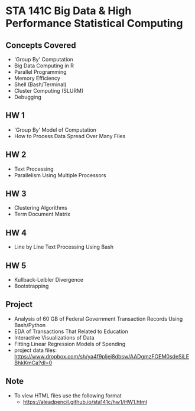 # STA 141C Big Data & High Performance Statistical Computing

## Concepts Covered
* 'Group By' Computation
* Big Data Computing in R
* Parallel Programming
* Memory Efficiency
* Shell (Bash/Terminal)
* Cluster Computing (SLURM)
* Debugging


## HW 1
* 'Group By' Model of Computation
* How to Process Data Spread Over Many Files


## HW 2
* Text Processing
* Parallelism Using Multiple Processors


## HW 3
* Clustering Algorithms 
* Term Document Matrix


## HW 4
* Line by Line Text Processing Using Bash


## HW 5
* Kullback-Leibler Divergence
* Bootstrapping 


## Project
* Analysis of 60 GB of Federal Government Transaction Records Using Bash/Python
* EDA of Transactions That Related to Education
* Interactive Visualizations of Data
* Fitting Linear Regression Models of Spending
* project data files: https://www.dropbox.com/sh/ya4f9pljej8dbsw/AADgmzFOEM0sdeSiLEBhkKmCa?dl=0


## Note
* To view HTML files use the following format
  * https://aleadpencil.github.io/sta141c/hw1/HW1.html

